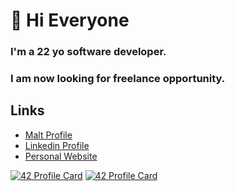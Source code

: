 # 👋 Hi Everyone 

### I'm a 22 yo software developer.
### I am now looking for freelance opportunity.

## Links
 - [Malt Profile](https://www.malt.fr/profile/lpieri)
 - [Linkedin Profile](www.linkedin.com/in/lpieri)
 - [Personal Website](http://www.louise.tech)


[![42 Profile Card](https://1337-readme.vercel.app/api/profile?cursus=42&dark=true&leet_logo=hide&login=l0)](https://github.com/mohouyizme/1337-readme)
[![42 Profile Card](https://1337-readme.vercel.app/api/profile?cursus=42cursus&dark=true&email=hide&leet_logo=hide&login=lpieri)](https://github.com/mohouyizme/1337-readme)

